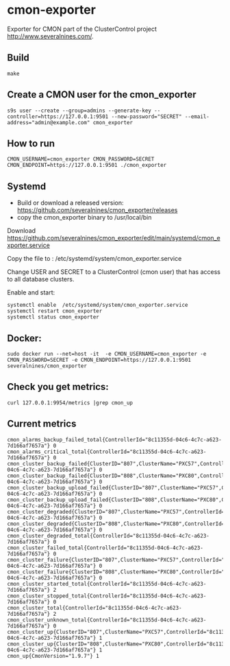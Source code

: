 # cmon-exporter
Exporter for CMON part of the ClusterControl project http://www.severalnines.com/.

## Build
```
make
```

## Create a CMON user for the cmon_exporter
```
s9s user --create --group=admins --generate-key --controller=https://127.0.0.1:9501 --new-password="SECRET" --email-address="admin@example.com" cmon_exporter
```


## How to run
```
CMON_USERNAME=cmon_exporter CMON_PASSWORD=SECRET CMON_ENDPOINT=https://127.0.0.1:9501 ./cmon_exporter
```

## Systemd

- Build or download a released version: https://github.com/severalnines/cmon_exporter/releases
- copy the cmon_exporter binary to /usr/local/bin

Download
https://github.com/severalnines/cmon_exporter/edit/main/systemd/cmon_exporter.service

Copy the file to :
/etc/systemd/system/cmon_exporter.service

Change USER and SECRET to a ClusterControl (cmon user) that has access to all database clusters.

Enable and start:
```
systemctl enable  /etc/systemd/system/cmon_exporter.service
systemctl restart cmon_exporter
systemctl status cmon_exporter
```

## Docker:
```
sudo docker run --net=host -it  -e CMON_USERNAME=cmon_exporter -e CMON_PASSWORD=SECRET -e CMON_ENDPOINT=https://127.0.0.1:9501  severalnines/cmon_exporter
```
## Check you get metrics:
```
curl 127.0.0.1:9954/metrics |grep cmon_up
```

## Current metrics
```
cmon_alarms_backup_failed_total{ControllerId="8c11355d-04c6-4c7c-a623-7d166af7657a"} 0
cmon_alarms_critical_total{ControllerId="8c11355d-04c6-4c7c-a623-7d166af7657a"} 0
cmon_cluster_backup_failed{ClusterID="807",ClusterName="PXC57",ControllerId="8c11355d-04c6-4c7c-a623-7d166af7657a"} 0
cmon_cluster_backup_failed{ClusterID="808",ClusterName="PXC80",ControllerId="8c11355d-04c6-4c7c-a623-7d166af7657a"} 0
cmon_cluster_backup_upload_failed{ClusterID="807",ClusterName="PXC57",ControllerId="8c11355d-04c6-4c7c-a623-7d166af7657a"} 0
cmon_cluster_backup_upload_failed{ClusterID="808",ClusterName="PXC80",ControllerId="8c11355d-04c6-4c7c-a623-7d166af7657a"} 0
cmon_cluster_degraded{ClusterID="807",ClusterName="PXC57",ControllerId="8c11355d-04c6-4c7c-a623-7d166af7657a"} 0
cmon_cluster_degraded{ClusterID="808",ClusterName="PXC80",ControllerId="8c11355d-04c6-4c7c-a623-7d166af7657a"} 0
cmon_cluster_degraded_total{ControllerId="8c11355d-04c6-4c7c-a623-7d166af7657a"} 0
cmon_cluster_failed_total{ControllerId="8c11355d-04c6-4c7c-a623-7d166af7657a"} 0
cmon_cluster_failure{ClusterID="807",ClusterName="PXC57",ControllerId="8c11355d-04c6-4c7c-a623-7d166af7657a"} 0
cmon_cluster_failure{ClusterID="808",ClusterName="PXC80",ControllerId="8c11355d-04c6-4c7c-a623-7d166af7657a"} 0
cmon_cluster_started_total{ControllerId="8c11355d-04c6-4c7c-a623-7d166af7657a"} 2
cmon_cluster_stopped_total{ControllerId="8c11355d-04c6-4c7c-a623-7d166af7657a"} 0
cmon_cluster_total{ControllerId="8c11355d-04c6-4c7c-a623-7d166af7657a"} 2
cmon_cluster_unknown_total{ControllerId="8c11355d-04c6-4c7c-a623-7d166af7657a"} 0
cmon_cluster_up{ClusterID="807",ClusterName="PXC57",ControllerId="8c11355d-04c6-4c7c-a623-7d166af7657a"} 1
cmon_cluster_up{ClusterID="808",ClusterName="PXC80",ControllerId="8c11355d-04c6-4c7c-a623-7d166af7657a"} 1
cmon_up{CmonVersion="1.9.7"} 1
```
